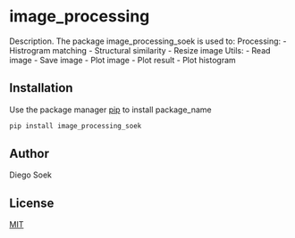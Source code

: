 # image_processing

Description. 
The package image_processing_soek is used to:
	Processing:
		- Histrogram matching 
		- Structural similarity
		- Resize image
	Utils:
		- Read image
		- Save image
		- Plot image
		- Plot result
		- Plot histogram 

## Installation

Use the package manager [pip](https://pip.pypa.io/en/stable/) to install package_name

```bash
pip install image_processing_soek
```

## Author
Diego Soek

## License
[MIT](https://choosealicense.com/licenses/mit/)